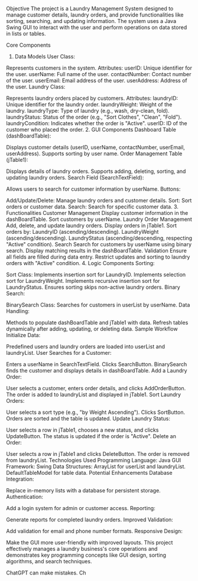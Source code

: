 Objective
The project is a Laundry Management System designed to manage customer details, laundry orders, and provide functionalities like sorting, searching, and updating information. The system uses a Java Swing GUI to interact with the user and perform operations on data stored in lists or tables.

Core Components
1. Data Models
User Class:

Represents customers in the system.
Attributes:
userID: Unique identifier for the user.
userName: Full name of the user.
contactNumber: Contact number of the user.
userEmail: Email address of the user.
userAddress: Address of the user.
Laundry Class:

Represents laundry orders placed by customers.
Attributes:
laundryID: Unique identifier for the laundry order.
laundryWeight: Weight of the laundry.
laundryType: Type of laundry (e.g., wash, dry-clean, fold).
laundryStatus: Status of the order (e.g., "Sort Clothes", "Clean", "Fold").
laundryCondition: Indicates whether the order is "Active".
userID: ID of the customer who placed the order.
2. GUI Components
Dashboard Table (dashBoardTable):

Displays customer details (userID, userName, contactNumber, userEmail, userAddress).
Supports sorting by user name.
Order Management Table (jTable1):

Displays details of laundry orders.
Supports adding, deleting, sorting, and updating laundry orders.
Search Field (SearchTextField):

Allows users to search for customer information by userName.
Buttons:

Add/Update/Delete: Manage laundry orders and customer details.
Sort: Sort orders or customer data.
Search: Search for specific customer data.
3. Functionalities
Customer Management
Display customer information in the dashBoardTable.
Sort customers by userName.
Laundry Order Management
Add, delete, and update laundry orders.
Display orders in jTable1.
Sort orders by:
LaundryID (ascending/descending).
LaundryWeight (ascending/descending).
LaundryStatus (ascending/descending, respecting "Active" condition).
Search
Search for customers by userName using binary search.
Display matching results in the dashBoardTable.
Validation
Ensure all fields are filled during data entry.
Restrict updates and sorting to laundry orders with "Active" condition.
4. Logic Components
Sorting:

Sort Class:
Implements insertion sort for LaundryID.
Implements selection sort for LaundryWeight.
Implements recursive insertion sort for LaundryStatus.
Ensures sorting skips non-active laundry orders.
Binary Search:

BinarySearch Class:
Searches for customers in userList by userName.
Data Handling:

Methods to populate dashBoardTable and jTable1 with data.
Refresh tables dynamically after adding, updating, or deleting data.
Sample Workflow
Initialize Data:

Predefined users and laundry orders are loaded into userList and laundryList.
User Searches for a Customer:

Enters a userName in SearchTextField.
Clicks SearchButton.
BinarySearch finds the customer and displays details in dashBoardTable.
Add a Laundry Order:

User selects a customer, enters order details, and clicks AddOrderButton.
The order is added to laundryList and displayed in jTable1.
Sort Laundry Orders:

User selects a sort type (e.g., "by Weight Ascending").
Clicks SortButton.
Orders are sorted and the table is updated.
Update Laundry Status:

User selects a row in jTable1, chooses a new status, and clicks UpdateButton.
The status is updated if the order is "Active".
Delete an Order:

User selects a row in jTable1 and clicks DeleteButton.
The order is removed from laundryList.
Technologies Used
Programming Language: Java
GUI Framework: Swing
Data Structures:
ArrayList for userList and laundryList.
DefaultTableModel for table data.
Potential Enhancements
Database Integration:

Replace in-memory lists with a database for persistent storage.
Authentication:

Add a login system for admin or customer access.
Reporting:

Generate reports for completed laundry orders.
Improved Validation:

Add validation for email and phone number formats.
Responsive Design:

Make the GUI more user-friendly with improved layouts.
This project effectively manages a laundry business's core operations and demonstrates key programming concepts like GUI design, sorting algorithms, and search techniques.














ChatGPT can make mistakes. Ch
